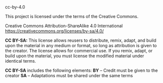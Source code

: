 cc-by-4.0

This project is licensed under the terms of the Creative Commons.

Creative Commons Attribution-ShareAlike 4.0 International https://creativecommons.org/licenses/by-sa/4.0/

**CC BY-SA:** This license allows reusers to distribute, remix, adapt, and build upon the material in any medium or format, so long as attribution is given to the creator. The license allows for commercial use. If you remix, adapt, or build upon the material, you must license the modified material under identical terms.

**CC BY-SA** includes the following elements:
**BY** – Credit must be given to the creator
**SA** – Adaptations must be shared under the same terms
